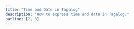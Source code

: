 ```yaml
---
title: "Time and Date in Tagalog"
description: "How to express time and date in Tagalog."
outline: [2, 3]
---
```

